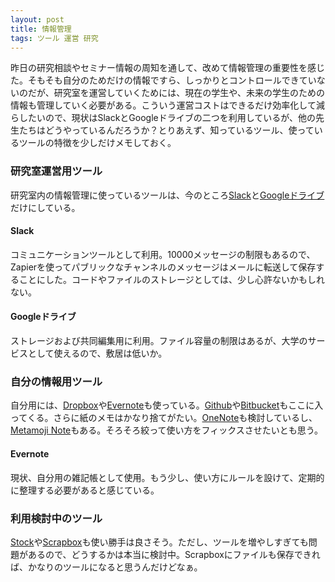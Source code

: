 ```yaml
---
layout: post
title: 情報管理
tags: ツール 運営 研究
---
```


昨日の研究相談やセミナー情報の周知を通して、改めて情報管理の重要性を感じた。そもそも自分のためだけの情報ですら、しっかりとコントロールできていないのだが、研究室を運営していくためには、現在の学生や、未来の学生のための情報も管理していく必要がある。こういう運営コストはできるだけ効率化して減らしたいので、現状はSlackとGoogleドライブの二つを利用しているが、他の先生たちはどうやっているんだろうか？とりあえず、知っているツール、使っているツールの特徴を少しだけメモしておく。

### 研究室運営用ツール
研究室内の情報管理に使っているツールは、今のところ[Slack](https://slack.com/)と[Googleドライブ](https://www.google.com/intl/ja_ALL/drive/)だけにしている。

#### Slack
コミュニケーションツールとして利用。10000メッセージの制限もあるので、Zapierを使ってパブリックなチャンネルのメッセージはメールに転送して保存することにした。コードやファイルのストレージとしては、少し心許ないかもしれない。

#### Googleドライブ
ストレージおよび共同編集用に利用。ファイル容量の制限はあるが、大学のサービスとして使えるので、敷居は低いか。

### 自分の情報用ツール
自分用には、[Dropbox](https://www.dropbox.com/home)や[Evernote](https://evernote.com/intl/jp)も使っている。[Github](https://github.com/takeshou)や[Bitbucket](https://bitbucket.org/product)もここに入ってくる。さらに紙のメモはかなり捨てがたい。[OneNote](https://www.onenote.com/)も検討しているし、[Metamoji Note](http://product.metamoji.com/ja/anytime/)もある。そろそろ絞って使い方をフィックスさせたいとも思う。

#### Evernote
現状、自分用の雑記帳として使用。もう少し、使い方にルールを設けて、定期的に整理する必要があると感じている。

### 利用検討中のツール
[Stock](http://www.stock-app.jp/staticpages/index.html)や[Scrapbox](https://scrapbox.io/)も使い勝手は良さそう。ただし、ツールを増やしすぎても問題があるので、どうするかは本当に検討中。Scrapboxにファイルも保存できれば、かなりのツールになると思うんだけどなぁ。